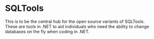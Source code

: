 # SQLTools
This is to be the central hub for the open source variants of SQLTools. These are tools in .NET to aid individuals who need the ability to change databases on the fly when coding in .NET.

